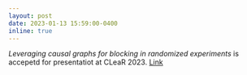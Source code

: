 ```yaml
---
layout: post
date: 2023-01-13 15:59:00-0400
inline: true
---
```

*Leveraging causal graphs for blocking in randomized experiments* is accepetd for presentatiot at CLeaR 2023. [Link](https://openreview.net/forum?id=o_SGTjAcVZm)
